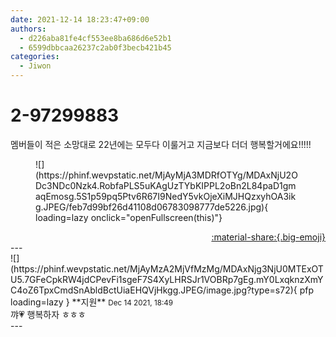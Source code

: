 ```yaml
---
date: 2021-12-14 18:23:47+09:00
authors:
  - d226aba81fe4cf553ee8ba686d6e52b1
  - 6599dbbcaa26237c2ab0f3becb421b45
categories:
  - Jiwon
---
```


# 2-97299883

<div class="post-container" markdown="1">
<div class="content-container md-sidebar__scrollwrap" markdown="1">

멤버들이 적은 소망대로 22년에는 모두다 이룰거고 지금보다 더더 행복할거에요!!!!!
<figure markdown="1">
![](https://phinf.wevpstatic.net/MjAyMjA3MDRfOTYg/MDAxNjU2ODc3NDc0Nzk4.RobfaPLS5uKAgUzTYbKIPPL2oBn2L84paD1gmaqEmosg.5S1p59pq5Ptv6R67I9NedY5vkOjeXiMJHQzxyhOA3ikg.JPEG/feb7d99bf26d41108d06783098777de5226.jpg){ loading=lazy onclick="openFullscreen(this)"}
</figure>


</div>
</div>

<div style="text-align: right;" markdown="1">
<a href="https://weverse.io/fromis9/fanpost/2-97299883" style="text-align: right;">:material-share:{.big-emoji}</a>
</div>
---

<div class="comments-container md-sidebar__scrollwrap" markdown="1">
<div class="comment" markdown="1">
<div class='id-container' markdown="1">
![](https://phinf.wevpstatic.net/MjAyMzA2MjVfMzMg/MDAxNjg3NjU0MTExOTU5.7GFeCpkRW4jdCPevFi1sgeF7S4XyLHRSJr1VOBRp7gEg.mY0LxqknzXmYC4oZ6TpxCmdSnAbldBctUiaEHQVjHkgg.JPEG/image.jpg?type=s72){ pfp loading=lazy }
**<span class="artist">지원</span>** <small>Dec 14 2021, 18:49</small><br>
</div>
<div class='comment-body' markdown="1">
꺄💗 행복하자 ㅎㅎㅎ
</div>
</div>
</div>
---

